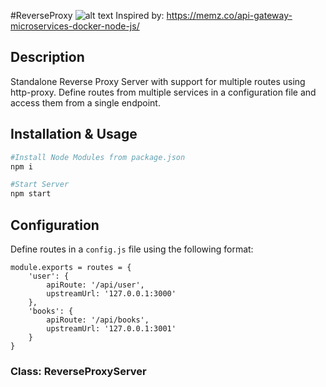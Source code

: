 #ReverseProxy
![alt text](https://dzwonsemrish7.cloudfront.net/items/2x0e3Z0G160o3F3D3V42/Image%202018-04-22%20at%202.57.55%20PM.png?v=2a4aba67)
Inspired by: https://memz.co/api-gateway-microservices-docker-node-js/

## Description

Standalone Reverse Proxy Server with support for multiple routes using http-proxy. Define routes from multiple services in a configuration file and access them from a single endpoint.

## Installation & Usage

```bash
#Install Node Modules from package.json
npm i

#Start Server
npm start
```

## Configuration
Define routes in a `config.js` file using the following format:
```
module.exports = routes = {
    'user': {
        apiRoute: '/api/user',
        upstreamUrl: '127.0.0.1:3000'
    },
    'books': {
        apiRoute: '/api/books',
        upstreamUrl: '127.0.0.1:3001'
    }
}
```

### Class: ReverseProxyServer